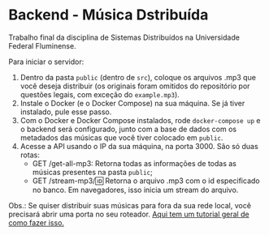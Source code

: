 # Backend - Música Dstribuída

Trabalho final da disciplina de Sistemas Distribuídos na Universidade Federal Fluminense.

Para iniciar o servidor:

1. Dentro da pasta `public` (dentro de `src`), coloque os arquivos .mp3 que você deseja distribuir (os originais foram omitidos do repositório por questões legais, com exceção do `example.mp3`).
2. Instale o Docker (e o Docker Compose) na sua máquina. Se já tiver instalado, pule esse passo.
3. Com o Docker e Docker Compose instalados, rode `docker-compose up` e o backend será configurado, junto com a base de dados com os metadados das músicas que você tiver colocado em `public`.
4. Acesse a API usando o IP da sua máquina, na porta 3000. São só duas rotas: 
    * GET /get-all-mp3: Retorna todas as informações de todas as músicas presentes na pasta `public`;
    * GET /stream-mp3/:id: Retorna o arquivo .mp3 com o id especificado no banco. Em navegadores, isso inicia um stream do arquivo.

Obs.: Se quiser distribuir suas músicas para fora da sua rede local, você precisará abrir uma porta no seu roteador. [Aqui tem um tutorial geral de como fazer isso.](https://suporte.topdata.com.br/suporte/como-configurar-o-redirecionamento-de-porta-em-um-modem-ou-roteador/)
